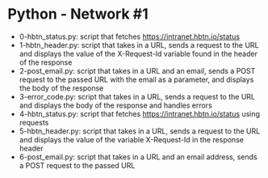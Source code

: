 # Python - Network #1
* 0-hbtn_status.py: script that fetches https://intranet.hbtn.io/status
* 1-hbtn_header.py: script that takes in a URL, sends a request to the URL and displays the value of the X-Request-Id variable found in the header of the response
* 2-post_email.py: script that takes in a URL and an email, sends a POST request to the passed URL with the email as a parameter, and displays the body of the response
* 3-error_code.py: script that takes in a URL, sends a request to the URL and displays the body of the response and handles errors
* 4-hbtn_status.py: script that fetches https://intranet.hbtn.io/status using requests
* 5-hbtn_header.py: script that takes in a URL, sends a request to the URL and displays the value of the variable X-Request-Id in the response header
* 6-post_email.py: script that takes in a URL and an email address, sends a POST request to the passed URL
